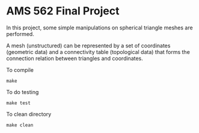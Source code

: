 # AMS 562 Final Project #

In this project, some simple manipulations on spherical triangle meshes are performed.

A mesh (unstructured) can be represented by a set of coordinates (geometric data)
and a connectivity table (topological data) that forms the connection relation
between triangles and coordinates.


To compile

```console
make
```

To do testing

```console
make test
```

To clean directory

```console
make clean
```
